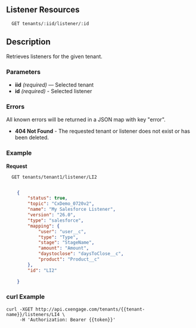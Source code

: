 ## Listener Resources

```
  GET tenants/:iid/listener/:id
```

## Description

Retrieves listeners for the given tenant.


### Parameters

- **iid** _(required)_ — Selected tenant
- **id** _(required)_ - Selected listener

### Errors

All known errors will be returned in a JSON map with key "error".

- **404 Not Found** - The requested tenant or listener does not exist or has been deleted.

### Example

**Request**

```
  GET tenants/tenant1/listener/LI2
```

```json

    {
        "status": true,
        "topic": "CxDemo_0720v2",
        "name": "My Salesforce Listener",
        "version": "26.0",
        "type": "salesforce",
        "mapping": {
            "user": "user__c",
            "type": "Type",
            "stage": "StageName",
            "amount": "Amount",
            "daystoclose": "daysToClose__c",
            "product": "Product__c"
        },
        "id": "LI2"
     
    }
```

### curl Example

```
curl -XGET http://api.cxengage.com/tenants/{{tenant-name}}/listeners/LI4 \
     -H 'Authorization: Bearer {{token}}'  
```
